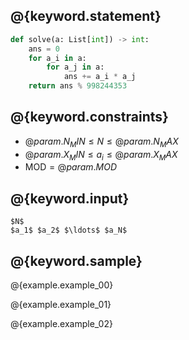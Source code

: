 ## @{keyword.statement}

``` python
def solve(a: List[int]) -> int:
    ans = 0
    for a_i in a:
        for a_j in a:
            ans += a_i * a_j
    return ans % 998244353
```

## @{keyword.constraints}

- $@{param.N_MIN} \leq N \leq @{param.N_MAX}$
- $@{param.X_MIN} \leq a_i \leq @{param.X_MAX}$
- $\mathrm{MOD} = @{param.MOD}$

## @{keyword.input}

```
$N$
$a_1$ $a_2$ $\ldots$ $a_N$
```

## @{keyword.sample}

@{example.example_00}

@{example.example_01}

@{example.example_02}
